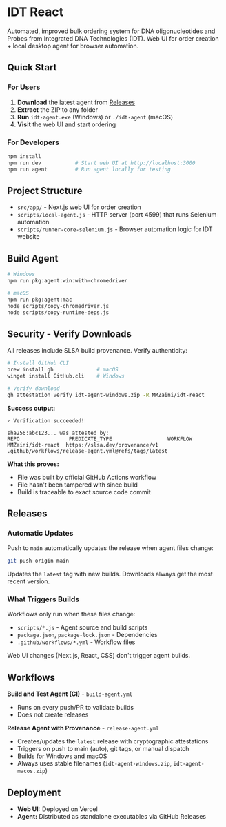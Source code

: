 # IDT React

Automated, improved bulk ordering system for DNA oligonucleotides and Probes from Integrated DNA Technologies (IDT). Web UI for order creation + local desktop agent for browser automation.

## Quick Start

### For Users

1. **Download** the latest agent from [Releases](https://github.com/MMZaini/idt-react/releases)
2. **Extract** the ZIP to any folder
3. **Run** `idt-agent.exe` (Windows) or `./idt-agent` (macOS)
4. **Visit** the web UI and start ordering

### For Developers

```bash
npm install
npm run dev           # Start web UI at http://localhost:3000
npm run agent         # Run agent locally for testing
```

## Project Structure

- `src/app/` - Next.js web UI for order creation
- `scripts/local-agent.js` - HTTP server (port 4599) that runs Selenium automation
- `scripts/runner-core-selenium.js` - Browser automation logic for IDT website

## Build Agent

```bash
# Windows
npm run pkg:agent:win:with-chromedriver

# macOS
npm run pkg:agent:mac
node scripts/copy-chromedriver.js
node scripts/copy-runtime-deps.js
```

## Security - Verify Downloads

All releases include SLSA build provenance. Verify authenticity:

```bash
# Install GitHub CLI
brew install gh              # macOS
winget install GitHub.cli    # Windows

# Verify download
gh attestation verify idt-agent-windows.zip -R MMZaini/idt-react
```

**Success output:**
```
✓ Verification succeeded!

sha256:abc123... was attested by:
REPO                PREDICATE_TYPE                  WORKFLOW
MMZaini/idt-react  https://slsa.dev/provenance/v1  .github/workflows/release-agent.yml@refs/tags/latest
```

**What this proves:**
- File was built by official GitHub Actions workflow
- File hasn't been tampered with since build
- Build is traceable to exact source code commit

## Releases

### Automatic Updates

Push to `main` automatically updates the release when agent files change:

```bash
git push origin main
```

Updates the `latest` tag with new builds. Downloads always get the most recent version.

### What Triggers Builds

Workflows only run when these files change:
- `scripts/*.js` - Agent source and build scripts
- `package.json`, `package-lock.json` - Dependencies
- `.github/workflows/*.yml` - Workflow files

Web UI changes (Next.js, React, CSS) don't trigger agent builds.

## Workflows

**Build and Test Agent (CI)** - `build-agent.yml`
- Runs on every push/PR to validate builds
- Does not create releases

**Release Agent with Provenance** - `release-agent.yml`
- Creates/updates the `latest` release with cryptographic attestations
- Triggers on push to main (auto), git tags, or manual dispatch
- Builds for Windows and macOS
- Always uses stable filenames (`idt-agent-windows.zip`, `idt-agent-macos.zip`)

## Deployment

- **Web UI:** Deployed on Vercel
- **Agent:** Distributed as standalone executables via GitHub Releases